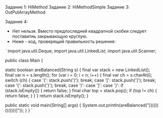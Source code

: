 Задание 1: HiMethod
Задание 2: HiMethodSimple
Задание 3: OutPutArrayMethod


Задание 4: 
- Нет нельзя. Вместо предпоследней квадратной скобки следует поставитиь закрывающую круглую.
- Ниже - код, проверящий правильность решения:


`
import java.util.Deque;
import java.util.LinkedList;
import java.util.Scanner;

public class Main {

static boolean areBalanced(String s) {
final var stack = new LinkedList<Character>();
final var n = s.length();
for (var i = 0; i < n; i++) {
final var ch = s.charAt(i);
switch (ch) {
case '(':
stack.push(')');
break;
case '[':
stack.push(']');
break;
case '{':
stack.push('}');
break;
case ')':
case ']':
case '}':
if (stack.isEmpty()) {
return false;
}
final char top = stack.pop();
if (top != ch) {
return false;
}
}
}
return stack.isEmpty();
}

public static void main(String[] args) {
System.out.println(areBalanced("[((())()(()))]"));
}
}
`
